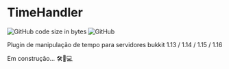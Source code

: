 # TimeHandler
![GitHub code size in bytes](https://img.shields.io/github/languages/code-size/RelryPeSan/TimeHandler)
![GitHub](https://img.shields.io/github/license/RelryPeSan/TimeHandler)

Plugin de manipulação de tempo para servidores bukkit 1.13 / 1.14 / 1.15 / 1.16

Em construção... 🛠🚧💻
